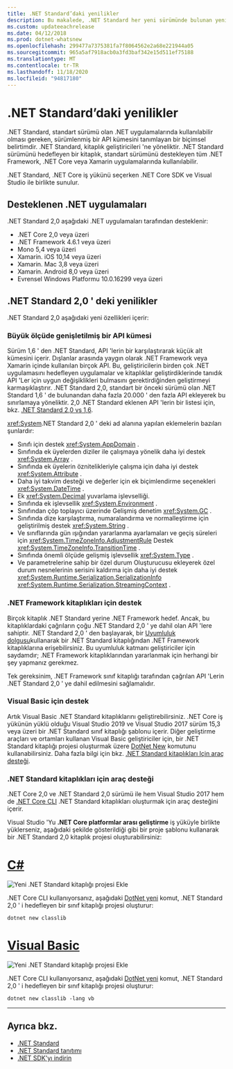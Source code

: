 ```yaml
---
title: .NET Standard’daki yenilikler
description: Bu makalede, .NET Standard her yeni sürümünde bulunan yeni özellikler ve geliştirmeler özetlenmektedir.
ms.custom: updateeachrelease
ms.date: 04/12/2018
ms.prod: dotnet-whatsnew
ms.openlocfilehash: 299477a7375381fa7f8064562e2a68e221944a05
ms.sourcegitcommit: 965a5af7918acb0a3fd3baf342e15d511ef75188
ms.translationtype: MT
ms.contentlocale: tr-TR
ms.lasthandoff: 11/18/2020
ms.locfileid: "94817180"
---
```

# <a name="whats-new-in-net-standard"></a>.NET Standard’daki yenilikler

.NET Standard, standart sürümü olan .NET uygulamalarında kullanılabilir olması gereken, sürümlenmiş bir API kümesini tanımlayan bir biçimsel belirtimdir. .NET Standard, kitaplık geliştiricileri 'ne yöneliktir. .NET Standard sürümünü hedefleyen bir kitaplık, standart sürümünü destekleyen tüm .NET Framework, .NET Core veya Xamarin uygulamalarında kullanılabilir.

.NET Standard, .NET Core iş yükünü seçerken .NET Core SDK ve Visual Studio ile birlikte sunulur.

## <a name="supported-net-implementations"></a>Desteklenen .NET uygulamaları

.NET Standard 2,0 aşağıdaki .NET uygulamaları tarafından desteklenir:

- .NET Core 2,0 veya üzeri
- .NET Framework 4.6.1 veya üzeri
- Mono 5,4 veya üzeri
- Xamarin. iOS 10,14 veya üzeri
- Xamarin. Mac 3,8 veya üzeri
- Xamarin. Android 8,0 veya üzeri
- Evrensel Windows Platformu 10.0.16299 veya üzeri

## <a name="whats-new-in-net-standard-20"></a>.NET Standard 2,0 ' deki yenilikler

.NET Standard 2,0 aşağıdaki yeni özellikleri içerir:

### <a name="a-vastly-expanded-set-of-apis"></a>Büyük ölçüde genişletilmiş bir API kümesi

Sürüm 1,6 ' den .NET Standard, API 'lerin bir karşılaştırarak küçük alt kümesini içerir. Dışlanlar arasında yaygın olarak .NET Framework veya Xamarin içinde kullanılan birçok API. Bu, geliştiricilerin birden çok .NET uygulamasını hedefleyen uygulamalar ve kitaplıklar geliştirdiklerinde tanıdık API 'Ler için uygun değişiklikleri bulmasını gerektirdiğinden geliştirmeyi karmaşıklaştırır. .NET Standard 2,0, standart bir önceki sürümü olan .NET Standard 1,6 ' de bulunandan daha fazla 20.000 ' den fazla API ekleyerek bu sınırlamaya yöneliktir. 2,0 .NET Standard eklenen API 'lerin bir listesi için, bkz. [.NET Standard 2,0 vs 1,6](https://raw.githubusercontent.com/dotnet/standard/master/docs/versions/netstandard2.0_diff.md).

<xref:System>.NET Standard 2,0 ' deki ad alanına yapılan eklemelerin bazıları şunlardır:

- Sınıfı için destek <xref:System.AppDomain> .
- Sınıfında ek üyelerden diziler ile çalışmaya yönelik daha iyi destek <xref:System.Array> .
- Sınıfında ek üyelerin öznitelikleriyle çalışma için daha iyi destek <xref:System.Attribute> .
- Daha iyi takvim desteği ve değerler için ek biçimlendirme seçenekleri <xref:System.DateTime> .
- Ek <xref:System.Decimal> yuvarlama işlevselliği.
- Sınıfında ek işlevsellik <xref:System.Environment> .
- Sınıfından çöp toplayıcı üzerinde Gelişmiş denetim <xref:System.GC> .
- Sınıfında dize karşılaştırma, numaralandırma ve normalleştirme için geliştirilmiş destek <xref:System.String> .
- Ve sınıflarında gün ışığından yararlanma ayarlamaları ve geçiş süreleri için <xref:System.TimeZoneInfo.AdjustmentRule> Destek <xref:System.TimeZoneInfo.TransitionTime> .
- Sınıfında önemli ölçüde gelişmiş işlevsellik <xref:System.Type> .
- Ve parametrelerine sahip bir özel durum Oluşturucusu ekleyerek özel durum nesnelerinin serisini kaldırma için daha iyi destek <xref:System.Runtime.Serialization.SerializationInfo> <xref:System.Runtime.Serialization.StreamingContext> .

### <a name="support-for-net-framework-libraries"></a>.NET Framework kitaplıkları için destek

Birçok kitaplık .NET Standard yerine .NET Framework hedef. Ancak, bu kitaplıklardaki çağrıların çoğu .NET Standard 2,0 ' ye dahil olan API 'lere sahiptir. .NET Standard 2,0 ' den başlayarak, bir [Uyumluluk dolgusu](https://github.com/dotnet/standard/blob/master/docs/planning/netstandard-2.0/README.md#assembly-unification)kullanarak bir .NET Standard kitaplığından .NET Framework kitaplıklarına erişebilirsiniz. Bu uyumluluk katmanı geliştiriciler için saydamdır; .NET Framework kitaplıklarından yararlanmak için herhangi bir şey yapmanız gerekmez.

Tek gereksinim, .NET Framework sınıf kitaplığı tarafından çağrılan API 'Lerin .NET Standard 2,0 ' ye dahil edilmesini sağlamalıdır.

### <a name="support-for-visual-basic"></a>Visual Basic için destek

Artık Visual Basic .NET Standard kitaplıklarını geliştirebilirsiniz. .NET Core iş yükünün yüklü olduğu Visual Studio 2019 ve Visual Studio 2017 sürüm 15,3 veya üzeri bir .NET Standard sınıf kitaplığı şablonu içerir. Diğer geliştirme araçları ve ortamları kullanan Visual Basic geliştiriciler için, bir .NET Standard kitaplığı projesi oluşturmak üzere [DotNet New](../../core/tools/dotnet-new.md) komutunu kullanabilirsiniz. Daha fazla bilgi için bkz. [.NET Standard kitaplıkları Için araç desteği](#tooling-support-for-net-standard-libraries).

### <a name="tooling-support-for-net-standard-libraries"></a>.NET Standard kitaplıkları için araç desteği

.NET Core 2,0 ve .NET Standard 2,0 sürümü ile hem Visual Studio 2017 hem de [.NET Core CLI](../../core/tools/index.md) .NET Standard kitaplıkları oluşturmak için araç desteğini içerir.

Visual Studio 'Yu **.NET Core platformlar arası geliştirme** iş yüküyle birlikte yüklerseniz, aşağıdaki şekilde gösterildiği gibi bir proje şablonu kullanarak bir .NET Standard 2,0 kitaplık projesi oluşturabilirsiniz:

<!-- markdownlint-disable MD025 -->

# <a name="c"></a>[C#](#tab/csharp)

![Yeni .NET Standard kitaplığı projesi Ekle](./media/std-project-cs.png)

.NET Core CLI kullanıyorsanız, aşağıdaki [DotNet yeni](../../core/tools/dotnet-new.md) komut, .NET Standard 2,0 ' i hedefleyen bir sınıf kitaplığı projesi oluşturur:

```dotnetcli
dotnet new classlib
```

# <a name="visual-basic"></a>[Visual Basic](#tab/vb)

![Yeni .NET Standard kitaplığı projesi Ekle](./media/std-project-vb.png)

.NET Core CLI kullanıyorsanız, aşağıdaki [DotNet yeni](../../core/tools/dotnet-new.md) komut, .NET Standard 2,0 ' i hedefleyen bir sınıf kitaplığı projesi oluşturur:

```dotnetcli
dotnet new classlib -lang vb
```

---

## <a name="see-also"></a>Ayrıca bkz.

- [.NET Standard](../net-standard.md)
- [.NET Standard tanıtımı](https://devblogs.microsoft.com/dotnet/introducing-net-standard/)
- [.NET SDK'yı indirin](https://dotnet.microsoft.com/download)
